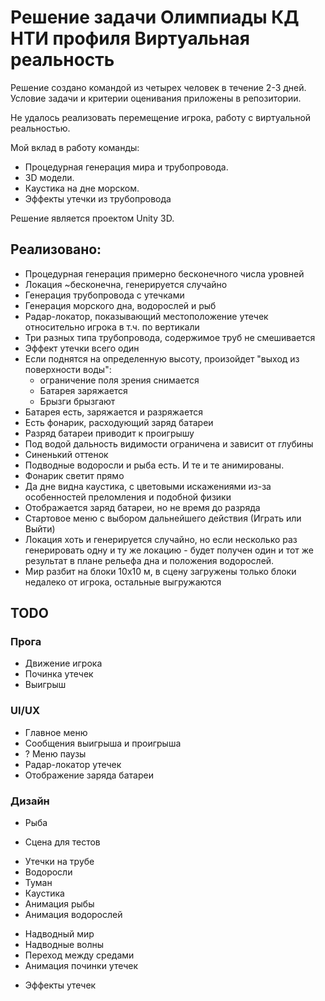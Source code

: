 # Решение задачи Олимпиады КД НТИ профиля Виртуальная реальность

Решение создано командой из четырех человек в течение 2-3 дней.
Условие задачи и критерии оценивания приложены в репозитории.

Не удалось реализовать перемещение игрока, работу с виртуальной реальностью.

Мой вклад в работу команды: 
* Процедурная генерация мира и трубопровода.
* 3D модели.
* Каустика на дне морском.
* Эффекты утечки из трубопровода

Решение является проектом Unity 3D.

## Реализовано:
- Процедурная генерация примерно бесконечного числа уровней
- Локация ~бесконечна, генерируется случайно
- Генерация трубопровода с утечками
- Генерация морского дна, водорослей и рыб
- Радар-локатор, показывающий местоположение утечек относительно игрока в т.ч. по вертикали
- Три разных типа трубопровода, содержимое труб не смешивается
- Эффект утечки всего один
- Если поднятся на определенную высоту, произойдет "выход из поверхности воды":
	* ограничение поля зрения снимается
	* Батарея заряжается
	* Брызги брызгают
- Батарея есть, заряжается и разряжается
- Есть фонарик, расходующий заряд батареи
- Разряд батареи приводит к проигрышу
- Под водой дальность видимости ограничена и зависит от глубины
- Синенький оттенок
- Подводные водоросли и рыба есть. И те и те анимированы.
- Фонарик светит прямо
- Да дне видна каустика, с цветовыми искажениями из-за особенностей преломления и подобной физики
- Отображается заряд батареи, но не время до разряда
- Стартовое меню с выбором дальнейшего действия (Играть или Выйти)
- Локация хоть и генерируется случайно, но если несколько раз генерировать одну и ту же локацию - будет получен один и тот же результат в плане рельефа дна и положения водорослей.
- Мир разбит на блоки 10x10 м, в сцену загружены только блоки недалеко от игрока, остальные выгружаются
 


## TODO
### Прога
- Движение игрока
- Починка утечек
- Выигрыш

### UI/UX
- Главное меню
- Сообщения выигрыша и проигрыша
- ? Меню паузы
- Радар-локатор утечек
- Отображение заряда батареи

### Дизайн
+ Рыба
- Сцена для тестов
+ Утечки на трубе
+ Водоросли
+ Туман
+ Каустика
+ Анимация рыбы
+ Анимация водорослей
- Надводный мир
- Надводные волны
- Переход между средами
- Анимация починки утечек
+ Эффекты утечек
